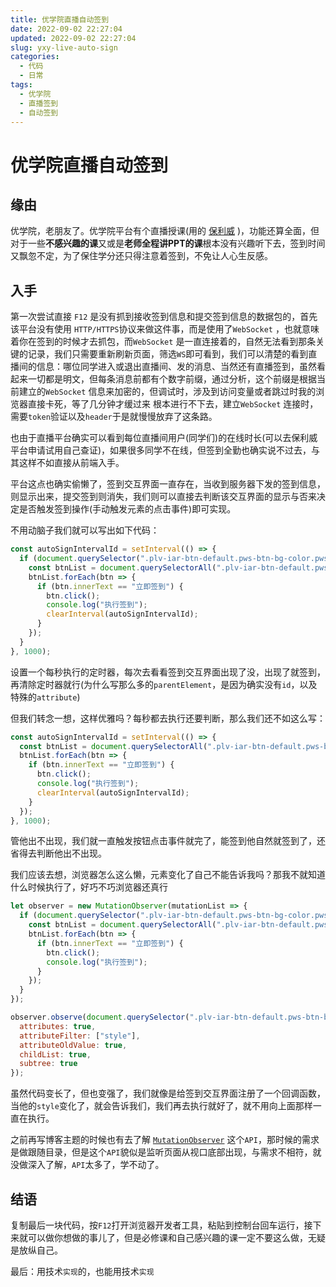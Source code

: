 ```yaml
---
title: 优学院直播自动签到
date: 2022-09-02 22:27:04
updated: 2022-09-02 22:27:04
slug: yxy-live-auto-sign
categories:
  - 代码
  - 日常
tags:
  - 优学院
  - 直播签到
  - 自动签到
---
```

# 优学院直播自动签到

## 缘由

优学院，老朋友了。优学院平台有个直播授课(用的 [保利威](https://www.polyv.net/) )，功能还算全面，但对于一些**不感兴趣的课**又或是**老师全程讲PPT的课**根本没有兴趣听下去，签到时间又飘忽不定，为了保住学分还只得注意着签到，不免让人心生反感。

## 入手

第一次尝试直接 `F12` 是没有抓到接收签到信息和提交签到信息的数据包的，首先该平台没有使用 `HTTP/HTTPS`协议来做这件事，而是使用了`WebSocket` ，也就意味着你在签到的时候才去抓包，而`WebSocket` 是一直连接着的，自然无法看到那条关键的记录，我们只需要重新刷新页面，筛选`WS`即可看到，我们可以清楚的看到直播间的信息：哪位同学进入或退出直播间、发的消息、当然还有直播签到，虽然看起来一切都是明文，但每条消息前都有个数字前缀，通过分析，这个前缀是根据当前建立的`WebSocket` 信息来加密的，但调试时，涉及到访问变量或者跳过时我的浏览器直接卡死，等了几分钟才缓过来 根本进行不下去，建立`WebSocket` 连接时，需要`token`验证以及`header`于是就慢慢放弃了这条路。

也由于直播平台确实可以看到每位直播间用户(同学们)的在线时长(可以去保利威平台申请试用自己查证)，如果很多同学不在线，但签到全勤也确实说不过去，与其这样不如直接从前端入手。

平台这点也确实偷懒了，签到交互界面一直存在，当收到服务器下发的签到信息，则显示出来，提交签到则消失，我们则可以直接去判断该交互界面的显示与否来决定是否触发签到操作(手动触发元素的点击事件)即可实现。

不用动脑子我们就可以写出如下代码：

```javascript
const autoSignIntervalId = setInterval(() => {
  if (document.querySelector(".plv-iar-btn-default.pws-btn-bg-color.pws-vclass-btn--primary").parentElement.parentElement.parentElement.parentElement.parentElement.style.display != "none") {
    const btnList = document.querySelectorAll(".plv-iar-btn-default.pws-btn-bg-color.pws-vclass-btn--primary");
    btnList.forEach(btn => {
      if (btn.innerText == "立即签到") {
        btn.click();
        console.log("执行签到");
        clearInterval(autoSignIntervalId);
      }
    });
  }
}, 1000);
```

设置一个每秒执行的定时器，每次去看看签到交互界面出现了没，出现了就签到，再清除定时器就行(为什么写那么多的`parentElement`，是因为确实没有`id`，以及特殊的`attribute`)

但我们转念一想，这样优雅吗？每秒都去执行还要判断，那么我们还不如这么写：

```javascript
const autoSignIntervalId = setInterval(() => {
  const btnList = document.querySelectorAll(".plv-iar-btn-default.pws-btn-bg-color.pws-vclass-btn--primary");
  btnList.forEach(btn => {
    if (btn.innerText == "立即签到") {
      btn.click();
      console.log("执行签到");
      clearInterval(autoSignIntervalId);
    }
  });
}, 1000);
```

管他出不出现，我们就一直触发按钮点击事件就完了，能签到他自然就签到了，还省得去判断他出不出现。

我们应该去想，浏览器怎么这么懒，元素变化了自己不能告诉我吗？那我不就知道什么时候执行了，好巧不巧浏览器还真行

```javascript
let observer = new MutationObserver(mutationList => {
  if (document.querySelector(".plv-iar-btn-default.pws-btn-bg-color.pws-vclass-btn--primary").parentElement.parentElement.parentElement.parentElement.parentElement.style.display != "none") {
    const btnList = document.querySelectorAll(".plv-iar-btn-default.pws-btn-bg-color.pws-vclass-btn--primary");
    btnList.forEach(btn => {
      if (btn.innerText == "立即签到") {
        btn.click();
        console.log("执行签到");
      }
    });
  }
});

observer.observe(document.querySelector(".plv-iar-btn-default.pws-btn-bg-color.pws-vclass-btn--primary").parentElement.parentElement.parentElement.parentElement.parentElement, {
  attributes: true,
  attributeFilter: ["style"],
  attributeOldValue: true,
  childList: true,
  subtree: true
});
```

虽然代码变长了，但也变强了，我们就像是给签到交互界面注册了一个回调函数，当他的`style`变化了，就会告诉我们，我们再去执行就好了，就不用向上面那样一直在执行。

之前再写博客主题的时候也有去了解 [`MutationObserver`](https://developer.mozilla.org/zh-CN/docs/Web/API/MutationObserver) 这个`API`，那时候的需求是做跟随目录，但是这个`API`貌似是监听页面从视口底部出现，与需求不相符，就没做深入了解，`API`太多了，学不动了。

## 结语

复制最后一块代码，按`F12`打开浏览器开发者工具，粘贴到控制台回车运行，接下来就可以做你想做的事儿了，但是必修课和自己感兴趣的课一定不要这么做，无疑是放纵自己。

最后：用技术`实现`的，也能用技术`实现`